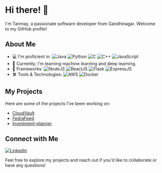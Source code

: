 # Hi there! 👋

I'm Tanmay, a passionate software developer from Gandhinagar. Welcome to my GitHub profile!

## About Me

- 💻 I'm proficient in:
  ![Java](https://img.shields.io/badge/-Java-black?style=flat-square&logo=java)
  ![Python](https://img.shields.io/badge/-Python-black?style=flat-square&logo=python)
  ![C](https://img.shields.io/badge/-C-black?style=flat-square&logo=c)
  ![C++](https://img.shields.io/badge/-C++-black?style=flat-square&logo=c%2B%2B)
  ![JavaScript](https://img.shields.io/badge/-JavaScript-black?style=flat-square&logo=javascript)
- 🌱 Currently, I'm learning machine learning and deep learning.
- 🚀 Frameworks:
  ![NodeJS](https://img.shields.io/badge/-NodeJS-black?style=flat-square&logo=node.js)
  ![ReactJS](https://img.shields.io/badge/-ReactJS-black?style=flat-square&logo=react)
  ![Flask](https://img.shields.io/badge/-Flask-black?style=flat-square&logo=flask)
  ![ExpressJS](https://img.shields.io/badge/-ExpressJS-black?style=flat-square&logo=express)
- 🛠️ Tools & Technologies:
  ![AWS](https://img.shields.io/badge/-AWS-black?style=flat-square&logo=amazon-aws)
  ![Docker](https://img.shields.io/badge/-Docker-black?style=flat-square&logo=docker)

## My Projects

Here are some of the projects I've been working on:

- [CloudVault](https://github.com/TANMAY-WANI/CloudVault)
- [FedraFeed](https://github.com/TANMAY-WANI/FedraFeed)
- [Investment-planner](https://github.com/TANMAY-WANI/Inverstment-planner)


## Connect with Me

 [![LinkedIn](https://img.shields.io/badge/-LinkedIn-black?style=flat-square&logo=linkedin)](www.linkedin.com/in/tanmaywani)


Feel free to explore my projects and reach out if you'd like to collaborate or have any questions!
